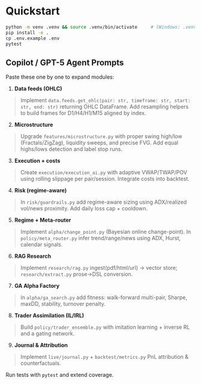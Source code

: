 # Quickstart

```bash
python -m venv .venv && source .venv/bin/activate     # (Windows: .venv\Scripts\activate)
pip install -e .
cp .env.example .env
pytest
```

## Copilot / GPT-5 Agent Prompts
Paste these one by one to expand modules:

1) **Data feeds (OHLC)**
> Implement `data.feeds.get_ohlc(pair: str, timeframe: str, start: str, end: str)` returning OHLC DataFrame.
> Add resampling helpers to build frames for D1/H4/H1/M15 aligned by index.

2) **Microstructure**
> Upgrade `features/microstructure.py` with proper swing high/low (Fractals/ZigZag), liquidity sweeps, and precise FVG.
> Add equal highs/lows detection and label stop runs.

3) **Execution + costs**
> Create `execution/execution_ai.py` with adaptive VWAP/TWAP/POV using rolling slippage per pair/session.
> Integrate costs into backtest.

4) **Risk (regime-aware)**
> In `risk/guardrails.py` add regime-aware sizing using ADX/realized vol/news proximity.
> Add daily loss cap + cooldown.

5) **Regime + Meta-router**
> Implement `alpha/change_point.py` (Bayesian online change-point).
> In `policy/meta_router.py` infer trend/range/news using ADX, Hurst, calendar signals.

6) **RAG Research**
> Implement `research/rag.py` ingest(pdf/html/url) -> vector store; `research/extract.py` prose->DSL conversion.

7) **GA Alpha Factory**
> In `alpha/ga_search.py` add fitness: walk-forward multi-pair, Sharpe, maxDD, stability, turnover penalty.

8) **Trader Assimilation (IL/IRL)**
> Build `policy/trader_ensemble.py` with imitation learning + inverse RL and a gating network.

9) **Journal & Attribution**
> Implement `live/journal.py` + `backtest/metrics.py` PnL attribution & counterfactuals.

Run tests with `pytest` and extend coverage.
